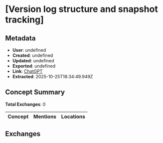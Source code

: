 # \[Version log structure and snapshot tracking\]

## Metadata

- **User**: undefined
- **Created**: undefined
- **Updated**: undefined
- **Exported**: undefined
- **Link**: [ChatGPT](undefined)
- **Extracted**: 2025-10-25T18:34:49.949Z

## Concept Summary

**Total Exchanges**: 0

| Concept | Mentions | Locations |
|---------|----------|----------|

## Exchanges

